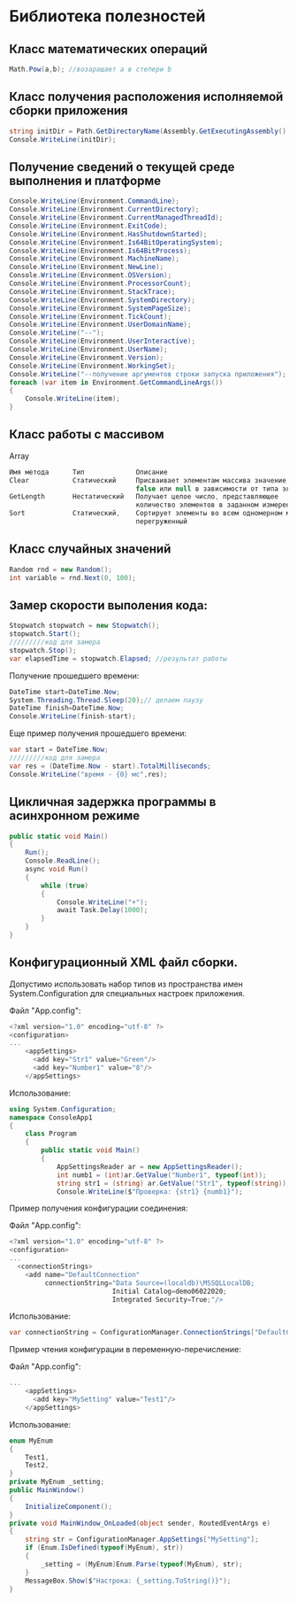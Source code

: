 # Библиотека полезностей

## Класс математических операций
```csharp
Math.Pow(a,b); //возаращает а в степери b
```

## Класс получения расположения исполняемой сборки приложения
```csharp
string initDir = Path.GetDirectoryName(Assembly.GetExecutingAssembly().Location);
Console.WriteLine(initDir);
```

## Получение сведений о текущей среде выполнения и платформе
```csharp
Console.WriteLine(Environment.CommandLine);
Console.WriteLine(Environment.CurrentDirectory);
Console.WriteLine(Environment.CurrentManagedThreadId);
Console.WriteLine(Environment.ExitCode);
Console.WriteLine(Environment.HasShutdownStarted);
Console.WriteLine(Environment.Is64BitOperatingSystem);
Console.WriteLine(Environment.Is64BitProcess);
Console.WriteLine(Environment.MachineName);
Console.WriteLine(Environment.NewLine);
Console.WriteLine(Environment.OSVersion);
Console.WriteLine(Environment.ProcessorCount);
Console.WriteLine(Environment.StackTrace);
Console.WriteLine(Environment.SystemDirectory);
Console.WriteLine(Environment.SystemPageSize);
Console.WriteLine(Environment.TickCount);
Console.WriteLine(Environment.UserDomainName);
Console.WriteLine("--");
Console.WriteLine(Environment.UserInteractive);
Console.WriteLine(Environment.UserName);
Console.WriteLine(Environment.Version);
Console.WriteLine(Environment.WorkingSet);
Console.WriteLine("--получение аргументов строки запуска приложения");
foreach (var item in Environment.GetCommandLineArgs())
{
    Console.WriteLine(item);
}
```


## Класс работы с массивом 
Array
```csharp
Имя метода      Тип             Описание
Clear           Статический     Присваивает элементам массива значение 0,
                                false или null в зависимости от типа элементов
GetLength       Нестатический   Получает целое число, представляющее 
                                количество элементов в заданном измерении              
Sort            Статический,    Сортирует элементы во всем одномерном массиве Array 
                                перегруженный                           
```

## Класс случайных значений
```csharp
Random rnd = new Random();
int variable = rnd.Next(0, 100);
```

## Замер скорости выполения кода:
```csharp
Stopwatch stopwatch = new Stopwatch();
stopwatch.Start();
/////////код для замера
stopwatch.Stop();
var elapsedTime = stopwatch.Elapsed; //результат работы
```
Получение прошедшего времени:
```csharp
DateTime start=DateTime.Now;
System.Threading.Thread.Sleep(20);// делаем паузу
DateTime finish=DateTime.Now;
Console.WriteLine(finish-start);
```
Еще пример получения прошедшего времени:
```csharp
var start = DateTime.Now;
/////////код для замера
var res = (DateTime.Now - start).TotalMilliseconds;
Console.WriteLine("время - {0} мс",res);
```


## Цикличная задержка программы в асинхронном режиме
```csharp
public static void Main()
{
    Run();
    Console.ReadLine();
    async void Run()
    {
        while (true)
        {
            Console.WriteLine("+");
            await Task.Delay(1000);
        }
    }
}
```

## Конфигурационный XML файл сборки.
Допустимо использовать набор типов из пространства имен System.Configuration для специальных настроек приложения.

Файл "App.config":
```csharp
<?xml version="1.0" encoding="utf-8" ?>
<configuration>
...
    <appSettings>
      <add key="Str1" value="Green"/>
      <add key="Number1" value="8"/>
    </appSettings>
```
Использование:
```csharp
using System.Configuration;
namespace ConsoleApp1
{
    class Program
    {
        public static void Main()
        {
            AppSettingsReader ar = new AppSettingsReader();
            int numb1 = (int)ar.GetValue("Number1", typeof(int));
            string str1 = (string) ar.GetValue("Str1", typeof(string));
            Console.WriteLine($"Проверка: {str1} {numb1}");
```

Пример получения конфигурации соединения:

Файл "App.config":
```csharp
<?xml version="1.0" encoding="utf-8" ?>
<configuration>
...
  <connectionStrings>
    <add name="DefaultConnection" 
         connectionString="Data Source=(localdb)\MSSQLLocalDB;
                          Initial Catalog=demo06022020;
                          Integrated Security=True;"/>
```
Использование:
```csharp
var connectionString = ConfigurationManager.ConnectionStrings["DefaultConnection"].ConnectionString;
```

Пример чтения конфигурации в переменную-перечисление:

Файл "App.config":
```csharp
...
    <appSettings>
      <add key="MySetting" value="Test1"/>
    </appSettings>
```
Использование:
```csharp
enum MyEnum
{
    Test1,
    Test2,
}
private MyEnum _setting;
public MainWindow()
{
    InitializeComponent();
}
private void MainWindow_OnLoaded(object sender, RoutedEventArgs e)
{
    string str = ConfigurationManager.AppSettings["MySetting"];
    if (Enum.IsDefined(typeof(MyEnum), str))
    {
        _setting = (MyEnum)Enum.Parse(typeof(MyEnum), str);
    }
    MessageBox.Show($"Настрока: {_setting.ToString()}");
}
```



